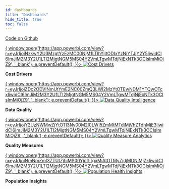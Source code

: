 ```yaml
---
id: dashboards
title: "Dashboards"
hide_title: true
toc: false
---
```


[Code on Github](https://github.com/tuva-health/analytics_gallery)

<div style={{ display: 'flex', justifyContent: 'center', alignItems: 'flex-start', marginTop: '0px', padding: '20px 0', width: '100%' }}>
<div style={{ textAlign: 'center', margin: '10px' }}>
    <a href="#" onClick={(e) => { window.open('https://app.powerbi.com/view?r=eyJrIjoiNzkwY2U3MzgtYzEzMC00NjM1LTlhYjItODIxYzNiYTJjY2Y5IiwidCI6ImJiM2M3Y2U1LTI2MjgtNGM5MS04Y2VmLTgwMTdjNjExNTk3OCIsImMiOjZ9', '_blank'); e.preventDefault(); }}>
      <img src="/img/cost_drivers.png" alt="Cost Drivers" style={{ width: '275px', height: 'auto', cursor: 'pointer' }} />
    </a>
    <p><strong>Cost Drivers</strong></p>
  </div>
  <div style={{ textAlign: 'center', margin: '10px' }}>
    <a href="#" onClick={(e) => { window.open('https://app.powerbi.com/view?r=eyJrIjoiZDc2ODVlNmUtYmE2NC00ZmQ3LWI2MzYtOTEwNDM1YTQwOTcxIiwidCI6ImJiM2M3Y2U1LTI2MjgtNGM5MS04Y2VmLTgwMTdjNjExNTk3OCIsImMiOjZ9', '_blank'); e.preventDefault(); }}>
      <img src="/img/dqi.png" alt="Data Quality Intelligence" style={{ width: '275px', height: 'auto', cursor: 'pointer' }} />
    </a>
    <p><strong>Data Quality</strong></p>
  </div>
  <div style={{ textAlign: 'center', margin: '10px' }}>
    <a href="#" onClick={(e) => { window.open('https://app.powerbi.com/view?r=eyJrIjoiY2UzNWMwZjYtOTI3Ny00M2I0LWI5ZmMtMTdiMjVhZTdhMjE3IiwidCI6ImJiM2M3Y2U1LTI2MjgtNGM5MS04Y2VmLTgwMTdjNjExNTk3OCIsImMiOjZ9', '_blank'); e.preventDefault(); }}>
      <img src="/img/quality_measures.png" alt="Quality Measure Analytics" style={{ width: '275px', height: 'auto', cursor: 'pointer' }} />
    </a>
    <p><strong>Quality Measures</strong></p>
  </div>
  <div style={{ textAlign: 'center', margin: '10px' }}>
    <a href="#" onClick={(e) => { window.open('https://app.powerbi.com/view?r=eyJrIjoiNmNmZmI3ZTUtZjhiMS00YjdlLTgxMjAtOTMyZjdjMDNiMjZkIiwidCI6ImJiM2M3Y2U1LTI2MjgtNGM5MS04Y2VmLTgwMTdjNjExNTk3OCIsImMiOjZ9', '_blank'); e.preventDefault(); }}>
      <img src="/img/pop_insights.png" alt="Population Health Insights" style={{ width: '275px', height: 'auto', cursor: 'pointer' }} />
    </a>
    <p><strong>Population Insights</strong></p>
  </div>
</div>
